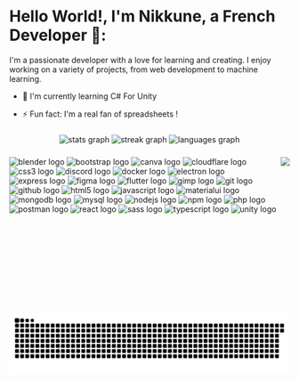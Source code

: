 # Hello World!, I'm Nikkune, a French Developer 👋:
I'm a passionate developer with a love for learning and creating. I enjoy working on a variety of projects, from web development to machine learning.

- 🧠 I'm currently learning C# For Unity

- ⚡️ Fun fact: I'm a real fan of spreadsheets !

###

<div align="center">
  <img src="https://github-readme-stats.vercel.app/api?username=Nikkune&hide_title=false&hide_rank=true&show_icons=true&include_all_commits=true&count_private=true&disable_animations=false&theme=dark&hide_border=true" height="135" alt="stats graph"  />
  <img src="https://nirzak-streak-stats.vercel.app/?user=Nikkune&mode=daily&theme=dark&hide_border=true&border_radius=5&date_format=j%20M%5B%20Y%5D" height="135" alt="streak graph"  />
  <img src="https://github-readme-stats.vercel.app/api/top-langs?username=Nikkune&hide_title=false&layout=compact&card_width=320&langs_count=5&theme=dark&hide_border=true" height="135" alt="languages graph"  />
</div>

###

<img align="right" height="280" src="https://raw.githubusercontent.com/Nikkune/Nikkune/main/pictures/userprofile.gif" />

###

<div align="left">
  <img src="https://img.shields.io/badge/Blender-F5792A?logo=blender&logoColor=black&style=for-the-badge" height="35" alt="blender logo"  />
  <img src="https://img.shields.io/badge/Bootstrap-7952B3?logo=bootstrap&logoColor=white&style=for-the-badge" height="35" alt="bootstrap logo"  />
  <img src="https://img.shields.io/badge/Canva-00C4CC?logo=canva&logoColor=black&style=for-the-badge" height="35" alt="canva logo"  />
  <img src="https://img.shields.io/badge/Cloudflare-F38020?logo=cloudflare&logoColor=black&style=for-the-badge" height="35" alt="cloudflare logo"  />
  <img src="https://img.shields.io/badge/CSS3-1572B6?logo=css3&logoColor=white&style=for-the-badge" height="35" alt="css3 logo"  />
  <img src="https://img.shields.io/badge/Discord-5865F2?logo=discord&logoColor=white&style=for-the-badge" height="35" alt="discord logo"  />
  <img src="https://img.shields.io/badge/Docker-2496ED?logo=docker&logoColor=white&style=for-the-badge" height="35" alt="docker logo"  />
  <img src="https://img.shields.io/badge/Electron-47848F?logo=electron&logoColor=white&style=for-the-badge" height="35" alt="electron logo"  />
  <img src="https://img.shields.io/badge/Express-000000?logo=express&logoColor=white&style=for-the-badge" height="35" alt="express logo"  />
  <img src="https://img.shields.io/badge/Figma-F24E1E?logo=figma&logoColor=white&style=for-the-badge" height="35" alt="figma logo"  />
  <img src="https://img.shields.io/badge/Flutter-02569B?logo=flutter&logoColor=white&style=for-the-badge" height="35" alt="flutter logo"  />
  <img src="https://img.shields.io/badge/GIMP-5C5543?logo=gimp&logoColor=white&style=for-the-badge" height="35" alt="gimp logo"  />
  <img src="https://img.shields.io/badge/Git-F05032?logo=git&logoColor=white&style=for-the-badge" height="35" alt="git logo"  />
  <img src="https://img.shields.io/badge/GitHub-181717?logo=github&logoColor=white&style=for-the-badge" height="35" alt="github logo"  />
  <img src="https://img.shields.io/badge/HTML5-E34F26?logo=html5&logoColor=white&style=for-the-badge" height="35" alt="html5 logo"  />
  <img src="https://img.shields.io/badge/JavaScript-F7DF1E?logo=javascript&logoColor=black&style=for-the-badge" height="35" alt="javascript logo"  />
  <img src="https://img.shields.io/badge/MUI-007FFF?logo=mui&logoColor=white&style=for-the-badge" height="35" alt="materialui logo"  />
  <img src="https://img.shields.io/badge/MongoDB-47A248?logo=mongodb&logoColor=white&style=for-the-badge" height="35" alt="mongodb logo"  />
  <img src="https://img.shields.io/badge/MySQL-4479A1?logo=mysql&logoColor=white&style=for-the-badge" height="35" alt="mysql logo"  />
  <img src="https://img.shields.io/badge/Node.js-339933?logo=nodedotjs&logoColor=white&style=for-the-badge" height="35" alt="nodejs logo"  />
  <img src="https://img.shields.io/badge/npm-CB3837?logo=npm&logoColor=white&style=for-the-badge" height="35" alt="npm logo"  />
  <img src="https://img.shields.io/badge/PHP-777BB4?logo=php&logoColor=black&style=for-the-badge" height="35" alt="php logo"  />
  <img src="https://img.shields.io/badge/Postman-FF6C37?logo=postman&logoColor=black&style=for-the-badge" height="35" alt="postman logo"  />
  <img src="https://img.shields.io/badge/React-61DAFB?logo=react&logoColor=black&style=for-the-badge" height="35" alt="react logo"  />
  <img src="https://img.shields.io/badge/Sass-CC6699?logo=sass&logoColor=black&style=for-the-badge" height="35" alt="sass logo"  />
  <img src="https://img.shields.io/badge/TypeScript-3178C6?logo=typescript&logoColor=white&style=for-the-badge" height="35" alt="typescript logo"  />
  <img src="https://img.shields.io/badge/Unity-FFFFFF?logo=unity&logoColor=black&style=for-the-badge" height="35" alt="unity logo"  />
</div>

<br clear="both">

<picture>
  <source media="(prefers-color-scheme: dark)" srcset="https://raw.githubusercontent.com/Nikkune/Nikkune/output/github-snake-dark.svg" />
  <source media="(prefers-color-scheme: light)" srcset="https://raw.githubusercontent.com/Nikkune/Nikkune/output/github-snake.svg" />
  <img alt="github-snake" src="https://raw.githubusercontent.com/Nikkune/Nikkune/output/github-snake.svg" />
</picture>

###
